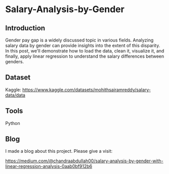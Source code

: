 # Salary-Analysis-by-Gender

## Introduction
Gender pay gap is a widely discussed topic in various fields. Analyzing salary data by gender can provide insights into the extent of this disparity. In this post, we'll demonstrate how to load the data, clean it, visualize it, and finally, apply linear regression to understand the salary differences between genders.

## Dataset
Kaggle: https://www.kaggle.com/datasets/mohithsairamreddy/salary-data/data

## Tools
Python

## Blog
I made a blog about this project. Please give a visit:

https://medium.com/@chandraabdullah00/salary-analysis-by-gender-with-linear-regression-analysis-0aab0bf912b6
